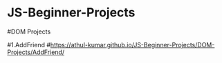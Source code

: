 # JS-Beginner-Projects

#DOM Projects

#1.AddFriend
#https://athul-kumar.github.io/JS-Beginner-Projects/DOM-Projects/AddFriend/
